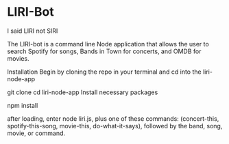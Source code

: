 # LIRI-Bot
I said LIRI not SIRI

The LIRI-bot is a command line Node application that allows the user to search Spotify for songs, Bands in Town for concerts, and OMDB for movies.

Installation
Begin by cloning the repo in your terminal and cd into the liri-node-app

git clone 
cd liri-node-app
Install necessary packages

npm install

after loading, enter node liri.js, plus one of these commands: (concert-this, spotify-this-song, movie-this, do-what-it-says), 
followed by the band, song, movie, or command.
